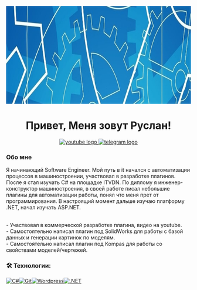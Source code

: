 <div align="center">
  <img height="266" width="1060" src="https://github.com/Ruslanity/Ruslanity/blob/main/assets/header.PNG"/>
</div>

<h1 align="center">Привет, Меня зовут Руслан!</h1>

<div align="center">
  <a href="https://www.youtube.com/channel/UCwwAuyVVLr3dVGdbYQ_uS7A" target="_blank">
    <img src="https://img.shields.io/static/v1?message=Youtube&logo=youtube&label=&color=FF0000&logoColor=white&labelColor=&style=for-the-badge" height="25" alt="youtube logo"  />
  </a>
  <a href="https://t.me/Ruslan1ty" target="_blank">
    <img src="https://img.shields.io/static/v1?message=Telegram&logo=telegram&label=&color=2CA5E0&logoColor=white&labelColor=&style=for-the-badge" height="25" alt="telegram logo"  />
  </a>
</div>

<h3 align="left">  Обо мне</h3>

<p align="left">Я начинающий Software Engineer. Мой путь в it начался с автоматизации процессов в машиностроении, участвовал в разработке плагинов. После я стал изучать C# на площадке ITVDN. По диплому я инженер-конструктор машиностроения, в своей работе писал небольшие плагины для автоматизации работы, понял что меня прет от программирования. В настроящий момент дальше изучаю платформу .NET, начал изучать ASP.NET.</p>
<br>
- Участвовал в коммерческой разработке плагина, видео на youtube.
<br>
- Самостоятельно написал плагин под SolidWorks для работы с базой данных и генерации картинок по моделям.
<br>
- Самостоятельно написал плагин под Kompas для работы со свойствами моделей/чертежей.
<br>

<h3 align="left">🛠 Технологии:</h3>
<a href="https://docs.microsoft.com/en-us/dotnet/csharp/" target="_blank" rel="noreferrer"><img src="https://raw.githubusercontent.com/danielcranney/readme-generator/main/public/icons/skills/csharp-colored.svg" width="36" height="36" alt="C#" /></a><a href="https://git-scm.com/" target="_blank" rel="noreferrer"><img src="https://raw.githubusercontent.com/danielcranney/readme-generator/main/public/icons/skills/git-colored.svg" width="36" height="36" alt="Git" /></a><a href="https://wordpress.com" target="_blank" rel="noreferrer"><img src="https://raw.githubusercontent.com/danielcranney/readme-generator/main/public/icons/skills/wordpress-colored.svg" width="36" height="36" alt="Wordpress" /></a><a href="https://dotnet.microsoft.com/en-us/" target="_blank" rel="noreferrer"><img src="https://raw.githubusercontent.com/danielcranney/readme-generator/main/public/icons/skills/dot-net-colored.svg" width="36" height="36" alt=".NET" /></a>
<div align="center">

</div>
